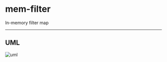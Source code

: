 # mem-filter

In-memory filter map

---

## UML

![uml](http://uml.cmwang.net:8000/plantuml/svg/5Sb14e0W2030hzG35CzTUWiPfHDO8p1-lxhkphLbzfsyyrJC7bq0EevuLYk-kLBFTpDg5lCjO7XX6DXEU5mO1DMeGsPK1I49H-KFufzhIka5)
